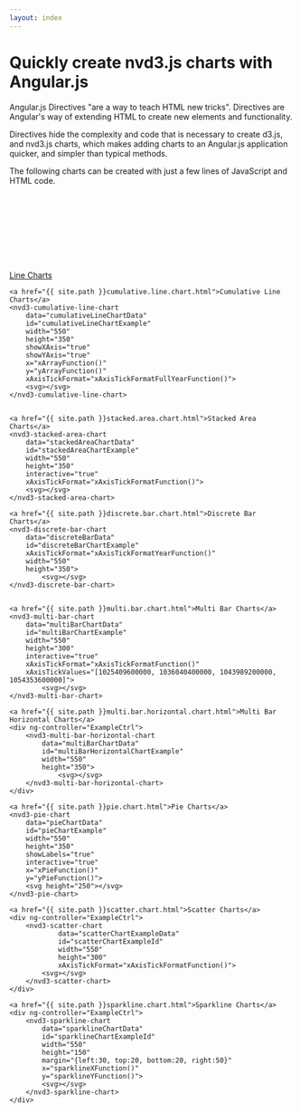 ```yaml
---
layout: index
---
```


<script>
var app = angular.module('nvd3TestApp', ['nvd3ChartDirectives']);

function ExampleCtrl($scope){

	$scope.lineChartData = [
        {
            "key": "Series 1",
            "values": [ [ 1025409600000 , 0] , [ 1028088000000 , -6.3382185140371] , [ 1030766400000 , -5.9507873460847] , [ 1033358400000 , -11.569146943813] , [ 1036040400000 , -5.4767332317425] , [ 1038632400000 , 0.50794682203014] , [ 1041310800000 , -5.5310285460542] , [ 1043989200000 , -5.7838296963382] , [ 1046408400000 , -7.3249341615649] , [ 1049086800000 , -6.7078630712489] , [ 1051675200000 , 0.44227126150934] , [ 1054353600000 , 7.2481659343222] , [ 1056945600000 , 9.2512381306992] , [ 1059624000000 , 11.341210982529] , [ 1062302400000 , 14.734820409020] , [ 1064894400000 , 12.387148007542] , [ 1067576400000 , 18.436471461827] , [ 1070168400000 , 19.830742266977] , [ 1072846800000 , 22.643205829887] , [ 1075525200000 , 26.743156781239] , [ 1078030800000 , 29.597478802228] , [ 1080709200000 , 30.831697585341] , [ 1083297600000 , 28.054068024708] , [ 1085976000000 , 29.294079423832] , [ 1088568000000 , 30.269264061274] , [ 1091246400000 , 24.934526898906] , [ 1093924800000 , 24.265982759406] , [ 1096516800000 , 27.217794897473] , [ 1099195200000 , 30.802601992077] , [ 1101790800000 , 36.331003758254] , [ 1104469200000 , 43.142498700060] , [ 1107147600000 , 40.558263931958] , [ 1109566800000 , 42.543622385800] , [ 1112245200000 , 41.683584710331] , [ 1114833600000 , 36.375367302328] , [ 1117512000000 , 40.719688980730] , [ 1120104000000 , 43.897963036919] , [ 1122782400000 , 49.797033975368] , [ 1125460800000 , 47.085993935989] , [ 1128052800000 , 46.601972859745] , [ 1130734800000 , 41.567784572762] , [ 1133326800000 , 47.296923737245] , [ 1136005200000 , 47.642969612080] , [ 1138683600000 , 50.781515820954] , [ 1141102800000 , 52.600229204305] , [ 1143781200000 , 55.599684490628] , [ 1146369600000 , 57.920388436633] , [ 1149048000000 , 53.503593218971] , [ 1151640000000 , 53.522973979964] , [ 1154318400000 , 49.846822298548] , [ 1156996800000 , 54.721341614650] , [ 1159588800000 , 58.186236223191] , [ 1162270800000 , 63.908065540997] , [ 1164862800000 , 69.767285129367] , [ 1167541200000 , 72.534013373592] , [ 1170219600000 , 77.991819436573] , [ 1172638800000 , 78.143584404990] , [ 1175313600000 , 83.702398665233] , [ 1177905600000 , 91.140859312418] , [ 1180584000000 , 98.590960607028] , [ 1183176000000 , 96.245634754228] , [ 1185854400000 , 92.326364432615] , [ 1188532800000 , 97.068765332230] , [ 1191124800000 , 105.81025556260] , [ 1193803200000 , 114.38348777791] , [ 1196398800000 , 103.59604949810] , [ 1199077200000 , 101.72488429307] , [ 1201755600000 , 89.840147735028] , [ 1204261200000 , 86.963597532664] , [ 1206936000000 , 84.075505208491] , [ 1209528000000 , 93.170105645831] , [ 1212206400000 , 103.62838083121] , [ 1214798400000 , 87.458241365091] , [ 1217476800000 , 85.808374141319] , [ 1220155200000 , 93.158054469193] , [ 1222747200000 , 65.973252382360] , [ 1225425600000 , 44.580686638224] , [ 1228021200000 , 36.418977140128] , [ 1230699600000 , 38.727678144761] , [ 1233378000000 , 36.692674173387] , [ 1235797200000 , 30.033022809480] , [ 1238472000000 , 36.707532162718] , [ 1241064000000 , 52.191457688389] , [ 1243742400000 , 56.357883979735] , [ 1246334400000 , 57.629002180305] , [ 1249012800000 , 66.650985790166] , [ 1251691200000 , 70.839243432186] , [ 1254283200000 , 78.731998491499] , [ 1256961600000 , 72.375528540349] , [ 1259557200000 , 81.738387881630] , [ 1262235600000 , 87.539792394232] , [ 1264914000000 , 84.320762662273] , [ 1267333200000 , 90.621278391889] , [ 1270008000000 , 102.47144881651] , [ 1272600000000 , 102.79320353429] , [ 1275278400000 , 90.529736050479] , [ 1277870400000 , 76.580859994531] , [ 1280548800000 , 86.548979376972] , [ 1283227200000 , 81.879653334089] , [ 1285819200000 , 101.72550015956] , [ 1288497600000 , 107.97964852260] , [ 1291093200000 , 106.16240630785] , [ 1293771600000 , 114.84268599533] , [ 1296450000000 , 121.60793322282] , [ 1298869200000 , 133.41437346605] , [ 1301544000000 , 125.46646042904] , [ 1304136000000 , 129.76784954301] , [ 1306814400000 , 128.15798861044] , [ 1309406400000 , 121.92388706072] , [ 1312084800000 , 116.70036100870] , [ 1314763200000 , 88.367701837033] , [ 1317355200000 , 59.159665765725] , [ 1320033600000 , 79.793568139753] , [ 1322629200000 , 75.903834028417] , [ 1325307600000 , 72.704218209157] , [ 1327986000000 , 84.936990804097] , [ 1330491600000 , 93.388148670744]]
        }];

    $scope.cumulativeLineChartData = [
        {
            "key": "Series 1",
            "values": [ [ 1025409600000 , 0] , [ 1028088000000 , -6.3382185140371] , [ 1030766400000 , -5.9507873460847] , [ 1033358400000 , -11.569146943813] , [ 1036040400000 , -5.4767332317425] , [ 1038632400000 , 0.50794682203014] , [ 1041310800000 , -5.5310285460542] , [ 1043989200000 , -5.7838296963382] , [ 1046408400000 , -7.3249341615649] , [ 1049086800000 , -6.7078630712489] , [ 1051675200000 , 0.44227126150934] , [ 1054353600000 , 7.2481659343222] , [ 1056945600000 , 9.2512381306992] , [ 1059624000000 , 11.341210982529] , [ 1062302400000 , 14.734820409020] , [ 1064894400000 , 12.387148007542] , [ 1067576400000 , 18.436471461827] , [ 1070168400000 , 19.830742266977] , [ 1072846800000 , 22.643205829887] , [ 1075525200000 , 26.743156781239] , [ 1078030800000 , 29.597478802228] , [ 1080709200000 , 30.831697585341] , [ 1083297600000 , 28.054068024708] , [ 1085976000000 , 29.294079423832] , [ 1088568000000 , 30.269264061274] , [ 1091246400000 , 24.934526898906] , [ 1093924800000 , 24.265982759406] , [ 1096516800000 , 27.217794897473] , [ 1099195200000 , 30.802601992077] , [ 1101790800000 , 36.331003758254] , [ 1104469200000 , 43.142498700060] , [ 1107147600000 , 40.558263931958] , [ 1109566800000 , 42.543622385800] , [ 1112245200000 , 41.683584710331] , [ 1114833600000 , 36.375367302328] , [ 1117512000000 , 40.719688980730] , [ 1120104000000 , 43.897963036919] , [ 1122782400000 , 49.797033975368] , [ 1125460800000 , 47.085993935989] , [ 1128052800000 , 46.601972859745] , [ 1130734800000 , 41.567784572762] , [ 1133326800000 , 47.296923737245] , [ 1136005200000 , 47.642969612080] , [ 1138683600000 , 50.781515820954] , [ 1141102800000 , 52.600229204305] , [ 1143781200000 , 55.599684490628] , [ 1146369600000 , 57.920388436633] , [ 1149048000000 , 53.503593218971] , [ 1151640000000 , 53.522973979964] , [ 1154318400000 , 49.846822298548] , [ 1156996800000 , 54.721341614650] , [ 1159588800000 , 58.186236223191] , [ 1162270800000 , 63.908065540997] , [ 1164862800000 , 69.767285129367] , [ 1167541200000 , 72.534013373592] , [ 1170219600000 , 77.991819436573] , [ 1172638800000 , 78.143584404990] , [ 1175313600000 , 83.702398665233] , [ 1177905600000 , 91.140859312418] , [ 1180584000000 , 98.590960607028] , [ 1183176000000 , 96.245634754228] , [ 1185854400000 , 92.326364432615] , [ 1188532800000 , 97.068765332230] , [ 1191124800000 , 105.81025556260] , [ 1193803200000 , 114.38348777791] , [ 1196398800000 , 103.59604949810] , [ 1199077200000 , 101.72488429307] , [ 1201755600000 , 89.840147735028] , [ 1204261200000 , 86.963597532664] , [ 1206936000000 , 84.075505208491] , [ 1209528000000 , 93.170105645831] , [ 1212206400000 , 103.62838083121] , [ 1214798400000 , 87.458241365091] , [ 1217476800000 , 85.808374141319] , [ 1220155200000 , 93.158054469193] , [ 1222747200000 , 65.973252382360] , [ 1225425600000 , 44.580686638224] , [ 1228021200000 , 36.418977140128] , [ 1230699600000 , 38.727678144761] , [ 1233378000000 , 36.692674173387] , [ 1235797200000 , 30.033022809480] , [ 1238472000000 , 36.707532162718] , [ 1241064000000 , 52.191457688389] , [ 1243742400000 , 56.357883979735] , [ 1246334400000 , 57.629002180305] , [ 1249012800000 , 66.650985790166] , [ 1251691200000 , 70.839243432186] , [ 1254283200000 , 78.731998491499] , [ 1256961600000 , 72.375528540349] , [ 1259557200000 , 81.738387881630] , [ 1262235600000 , 87.539792394232] , [ 1264914000000 , 84.320762662273] , [ 1267333200000 , 90.621278391889] , [ 1270008000000 , 102.47144881651] , [ 1272600000000 , 102.79320353429] , [ 1275278400000 , 90.529736050479] , [ 1277870400000 , 76.580859994531] , [ 1280548800000 , 86.548979376972] , [ 1283227200000 , 81.879653334089] , [ 1285819200000 , 101.72550015956] , [ 1288497600000 , 107.97964852260] , [ 1291093200000 , 106.16240630785] , [ 1293771600000 , 114.84268599533] , [ 1296450000000 , 121.60793322282] , [ 1298869200000 , 133.41437346605] , [ 1301544000000 , 125.46646042904] , [ 1304136000000 , 129.76784954301] , [ 1306814400000 , 128.15798861044] , [ 1309406400000 , 121.92388706072] , [ 1312084800000 , 116.70036100870] , [ 1314763200000 , 88.367701837033] , [ 1317355200000 , 59.159665765725] , [ 1320033600000 , 79.793568139753] , [ 1322629200000 , 75.903834028417] , [ 1325307600000 , 72.704218209157] , [ 1327986000000 , 84.936990804097] , [ 1330491600000 , 93.388148670744]]
        },
        {
            "key": "Series 2",
            "values": [ [ 1025409600000 , 0] , [ 1028088000000 , 0] , [ 1030766400000 , 0] , [ 1033358400000 , 0] , [ 1036040400000 , 0] , [ 1038632400000 , 0] , [ 1041310800000 , 0] , [ 1043989200000 , 0] , [ 1046408400000 , 0] , [ 1049086800000 , 0] , [ 1051675200000 , 0] , [ 1054353600000 , 0] , [ 1056945600000 , 0] , [ 1059624000000 , 0] , [ 1062302400000 , 0] , [ 1064894400000 , 0] , [ 1067576400000 , 0] , [ 1070168400000 , 0] , [ 1072846800000 , 0] , [ 1075525200000 , -0.049184266875945] , [ 1078030800000 , -0.10757569491991] , [ 1080709200000 , -0.075601531307242] , [ 1083297600000 , -0.061245277988149] , [ 1085976000000 , -0.068227316401169] , [ 1088568000000 , -0.11242758058502] , [ 1091246400000 , -0.074848439408270] , [ 1093924800000 , -0.11465623676497] , [ 1096516800000 , -0.24370633342416] , [ 1099195200000 , -0.21523268478893] , [ 1101790800000 , -0.37859370911822] , [ 1104469200000 , -0.41932884345151] , [ 1107147600000 , -0.45393735984802] , [ 1109566800000 , -0.50868179522598] , [ 1112245200000 , -0.48164396881207] , [ 1114833600000 , -0.41605962887194] , [ 1117512000000 , -0.48490348490240] , [ 1120104000000 , -0.55071036101311] , [ 1122782400000 , -0.67489170505394] , [ 1125460800000 , -0.74978070939342] , [ 1128052800000 , -0.86395050745343] , [ 1130734800000 , -0.78524898506764] , [ 1133326800000 , -0.99800440950854] , [ 1136005200000 , -1.1177951153878] , [ 1138683600000 , -1.4119975432964] , [ 1141102800000 , -1.2409959736465] , [ 1143781200000 , -1.3088936375431] , [ 1146369600000 , -1.5495785469683] , [ 1149048000000 , -1.1563414981293] , [ 1151640000000 , -0.87192471725994] , [ 1154318400000 , -0.84073995183442] , [ 1156996800000 , -0.88761892867370] , [ 1159588800000 , -0.81748513917485] , [ 1162270800000 , -1.2874081041274] , [ 1164862800000 , -1.9234702981339] , [ 1167541200000 , -1.8377768147648] , [ 1170219600000 , -2.7107654031830] , [ 1172638800000 , -2.6493268125418] , [ 1175313600000 , -3.0814553134551] , [ 1177905600000 , -3.8509837783574] , [ 1180584000000 , -5.2919167850718] , [ 1183176000000 , -5.2297750650773] , [ 1185854400000 , -3.9335668501451] , [ 1188532800000 , -2.3695525190114] , [ 1191124800000 , -2.3084243151854] , [ 1193803200000 , -3.0753680726738] , [ 1196398800000 , -2.2346609938962] , [ 1199077200000 , -3.0598810361615] , [ 1201755600000 , -1.8410154270386] , [ 1204261200000 , -1.6479442038620] , [ 1206936000000 , -1.9293858622780] , [ 1209528000000 , -3.0769590460943] , [ 1212206400000 , -4.2423933501421] , [ 1214798400000 , -2.6951491617768] , [ 1217476800000 , -2.8981825939957] , [ 1220155200000 , -2.9662727940324] , [ 1222747200000 , 0.21556750497498] , [ 1225425600000 , 2.6784995167088] , [ 1228021200000 , 4.1296711248958] , [ 1230699600000 , 3.7311068218734] , [ 1233378000000 , 4.7695330866954] , [ 1235797200000 , 5.1919133040990] , [ 1238472000000 , 4.1025856045660] , [ 1241064000000 , 2.8498939666225] , [ 1243742400000 , 2.8106017222851] , [ 1246334400000 , 2.8456526669963] , [ 1249012800000 , 0.65563070754298] , [ 1251691200000 , -0.30022343874633] , [ 1254283200000 , -1.1600358228964] , [ 1256961600000 , -0.26674408835052] , [ 1259557200000 , -1.4693389757812] , [ 1262235600000 , -2.7855421590594] , [ 1264914000000 , -1.2668244065703] , [ 1267333200000 , -2.5537804115548] , [ 1270008000000 , -4.9144552474502] , [ 1272600000000 , -6.0484408234831] , [ 1275278400000 , -3.3834349033750] , [ 1277870400000 , -0.46752826932523] , [ 1280548800000 , -1.8030186027963] , [ 1283227200000 , -0.99623230097881] , [ 1285819200000 , -3.3475370235594] , [ 1288497600000 , -3.8187026520342] , [ 1291093200000 , -4.2354146250353] , [ 1293771600000 , -5.6795404292885] , [ 1296450000000 , -6.2928665328172] , [ 1298869200000 , -6.8549277434419] , [ 1301544000000 , -6.9925308360918] , [ 1304136000000 , -8.3216548655839] , [ 1306814400000 , -7.7682867271435] , [ 1309406400000 , -6.9244213301058] , [ 1312084800000 , -5.7407624451404] , [ 1314763200000 , -2.1813149077927] , [ 1317355200000 , 2.9407596325999] , [ 1320033600000 , -1.1130607112134] , [ 1322629200000 , -2.0274822307752] , [ 1325307600000 , -1.8372559072154] , [ 1327986000000 , -4.0732815531148] , [ 1330491600000 , -6.4417038470291]]
        },
        {
            "key": "Series 3",
            "values": [ [ 1025409600000 , 0] , [ 1028088000000 , -6.3382185140371] , [ 1030766400000 , -5.9507873460847] , [ 1033358400000 , -11.569146943813] , [ 1036040400000 , -5.4767332317425] , [ 1038632400000 , 0.50794682203014] , [ 1041310800000 , -5.5310285460542] , [ 1043989200000 , -5.7838296963382] , [ 1046408400000 , -7.3249341615649] , [ 1049086800000 , -6.7078630712489] , [ 1051675200000 , 0.44227126150934] , [ 1054353600000 , 7.2481659343222] , [ 1056945600000 , 9.2512381306992] , [ 1059624000000 , 11.341210982529] , [ 1062302400000 , 14.734820409020] , [ 1064894400000 , 12.387148007542] , [ 1067576400000 , 18.436471461827] , [ 1070168400000 , 19.830742266977] , [ 1072846800000 , 22.643205829887] , [ 1075525200000 , 26.693972514363] , [ 1078030800000 , 29.489903107308] , [ 1080709200000 , 30.756096054034] , [ 1083297600000 , 27.992822746720] , [ 1085976000000 , 29.225852107431] , [ 1088568000000 , 30.156836480689] , [ 1091246400000 , 24.859678459498] , [ 1093924800000 , 24.151326522641] , [ 1096516800000 , 26.974088564049] , [ 1099195200000 , 30.587369307288] , [ 1101790800000 , 35.952410049136] , [ 1104469200000 , 42.723169856608] , [ 1107147600000 , 40.104326572110] , [ 1109566800000 , 42.034940590574] , [ 1112245200000 , 41.201940741519] , [ 1114833600000 , 35.959307673456] , [ 1117512000000 , 40.234785495828] , [ 1120104000000 , 43.347252675906] , [ 1122782400000 , 49.122142270314] , [ 1125460800000 , 46.336213226596] , [ 1128052800000 , 45.738022352292] , [ 1130734800000 , 40.782535587694] , [ 1133326800000 , 46.298919327736] , [ 1136005200000 , 46.525174496692] , [ 1138683600000 , 49.369518277658] , [ 1141102800000 , 51.359233230659] , [ 1143781200000 , 54.290790853085] , [ 1146369600000 , 56.370809889665] , [ 1149048000000 , 52.347251720842] , [ 1151640000000 , 52.651049262704] , [ 1154318400000 , 49.006082346714] , [ 1156996800000 , 53.833722685976] , [ 1159588800000 , 57.368751084016] , [ 1162270800000 , 62.620657436870] , [ 1164862800000 , 67.843814831233] , [ 1167541200000 , 70.696236558827] , [ 1170219600000 , 75.281054033390] , [ 1172638800000 , 75.494257592448] , [ 1175313600000 , 80.620943351778] , [ 1177905600000 , 87.289875534061] , [ 1180584000000 , 93.299043821956] , [ 1183176000000 , 91.015859689151] , [ 1185854400000 , 88.392797582470] , [ 1188532800000 , 94.699212813219] , [ 1191124800000 , 103.50183124741] , [ 1193803200000 , 111.30811970524] , [ 1196398800000 , 101.36138850420] , [ 1199077200000 , 98.665003256909] , [ 1201755600000 , 87.999132307989] , [ 1204261200000 , 85.315653328802] , [ 1206936000000 , 82.146119346213] , [ 1209528000000 , 90.093146599737] , [ 1212206400000 , 99.385987481068] , [ 1214798400000 , 84.763092203314] , [ 1217476800000 , 82.910191547323] , [ 1220155200000 , 90.191781675161] , [ 1222747200000 , 66.188819887335] , [ 1225425600000 , 47.259186154933] , [ 1228021200000 , 40.548648265024] , [ 1230699600000 , 42.458784966634] , [ 1233378000000 , 41.462207260082] , [ 1235797200000 , 35.224936113579] , [ 1238472000000 , 40.810117767284] , [ 1241064000000 , 55.041351655012] , [ 1243742400000 , 59.168485702020] , [ 1246334400000 , 60.474654847301] , [ 1249012800000 , 67.306616497709] , [ 1251691200000 , 70.539019993440] , [ 1254283200000 , 77.571962668603] , [ 1256961600000 , 72.108784451998] , [ 1259557200000 , 80.269048905849] , [ 1262235600000 , 84.754250235173] , [ 1264914000000 , 83.053938255703] , [ 1267333200000 , 88.067497980334] , [ 1270008000000 , 97.556993569060] , [ 1272600000000 , 96.744762710807] , [ 1275278400000 , 87.146301147104] , [ 1277870400000 , 76.113331725206] , [ 1280548800000 , 84.745960774176] , [ 1283227200000 , 80.883421033110] , [ 1285819200000 , 98.377963136001] , [ 1288497600000 , 104.16094587057] , [ 1291093200000 , 101.92699168281] , [ 1293771600000 , 109.16314556604] , [ 1296450000000 , 115.31506669000] , [ 1298869200000 , 126.55944572261] , [ 1301544000000 , 118.47392959295] , [ 1304136000000 , 121.44619467743] , [ 1306814400000 , 120.38970188330] , [ 1309406400000 , 114.99946573061] , [ 1312084800000 , 110.95959856356] , [ 1314763200000 , 86.186386929240] , [ 1317355200000 , 62.100425398325] , [ 1320033600000 , 78.680507428540] , [ 1322629200000 , 73.876351797642] , [ 1325307600000 , 70.866962301942] , [ 1327986000000 , 80.863709250982] , [ 1330491600000 , 86.946444823715]]
        },
        {
            "key": "Series 4",
            "values": [ [ 1025409600000 , -7.0674410638835] , [ 1028088000000 , -14.663359292964] , [ 1030766400000 , -14.104393060540] , [ 1033358400000 , -23.114477037218] , [ 1036040400000 , -16.774256687841] , [ 1038632400000 , -11.902028464000] , [ 1041310800000 , -16.883038668422] , [ 1043989200000 , -19.104223676831] , [ 1046408400000 , -20.420523282736] , [ 1049086800000 , -19.660555051587] , [ 1051675200000 , -13.106911231646] , [ 1054353600000 , -8.2448460302143] , [ 1056945600000 , -7.0313058730976] , [ 1059624000000 , -5.1485118700389] , [ 1062302400000 , -3.0011028761469] , [ 1064894400000 , -4.1367265281467] , [ 1067576400000 , 1.5425209565025] , [ 1070168400000 , 2.7673533607299] , [ 1072846800000 , 7.7077114755360] , [ 1075525200000 , 9.7565015112434] , [ 1078030800000 , 11.396888609473] , [ 1080709200000 , 10.013964745578] , [ 1083297600000 , 8.0558890950562] , [ 1085976000000 , 9.6081966657458] , [ 1088568000000 , 11.918590426432] , [ 1091246400000 , 7.9945345523982] , [ 1093924800000 , 8.3201276776796] , [ 1096516800000 , 9.8283954846342] , [ 1099195200000 , 11.527125859650] , [ 1101790800000 , 16.413657596527] , [ 1104469200000 , 20.393798297928] , [ 1107147600000 , 17.456308413907] , [ 1109566800000 , 20.087778400999] , [ 1112245200000 , 17.988336990817] , [ 1114833600000 , 15.378490151331] , [ 1117512000000 , 19.474322935730] , [ 1120104000000 , 20.013851070354] , [ 1122782400000 , 24.749943726975] , [ 1125460800000 , 23.558710274826] , [ 1128052800000 , 24.558915040889] , [ 1130734800000 , 22.355860488034] , [ 1133326800000 , 27.138026265756] , [ 1136005200000 , 27.202220808591] , [ 1138683600000 , 31.219437344964] , [ 1141102800000 , 31.392355525125] , [ 1143781200000 , 33.373099232542] , [ 1146369600000 , 35.095277582309] , [ 1149048000000 , 30.923356507615] , [ 1151640000000 , 31.083717332561] , [ 1154318400000 , 31.290690671561] , [ 1156996800000 , 34.247769216679] , [ 1159588800000 , 37.411073177620] , [ 1162270800000 , 42.079177096411] , [ 1164862800000 , 44.978191659648] , [ 1167541200000 , 46.713271025310] , [ 1170219600000 , 49.203892437699] , [ 1172638800000 , 46.684723471826] , [ 1175313600000 , 48.385458973500] , [ 1177905600000 , 54.660197840305] , [ 1180584000000 , 60.311838415602] , [ 1183176000000 , 57.583282204682] , [ 1185854400000 , 52.425398898751] , [ 1188532800000 , 54.663538086985] , [ 1191124800000 , 60.181844325224] , [ 1193803200000 , 62.877219773621] , [ 1196398800000 , 55.760611512951] , [ 1199077200000 , 54.735280367784] , [ 1201755600000 , 45.495912959474] , [ 1204261200000 , 40.934919015876] , [ 1206936000000 , 40.303777633187] , [ 1209528000000 , 47.403740368773] , [ 1212206400000 , 49.951960898839] , [ 1214798400000 , 37.534590035098] , [ 1217476800000 , 36.405758293321] , [ 1220155200000 , 38.545373001858] , [ 1222747200000 , 26.106358664455] , [ 1225425600000 , 4.2658006768744] , [ 1228021200000 , -3.5517839867557] , [ 1230699600000 , -2.0878920761513] , [ 1233378000000 , -10.408879093829] , [ 1235797200000 , -19.924242196038] , [ 1238472000000 , -12.906491912782] , [ 1241064000000 , -3.9774866468346] , [ 1243742400000 , 1.0319171601402] , [ 1246334400000 , 1.3109350357718] , [ 1249012800000 , 9.1668309061935] , [ 1251691200000 , 13.121178985954] , [ 1254283200000 , 17.578680237511] , [ 1256961600000 , 14.971294355085] , [ 1259557200000 , 21.551327027338] , [ 1262235600000 , 24.592328423819] , [ 1264914000000 , 20.158087829555] , [ 1267333200000 , 24.135661929185] , [ 1270008000000 , 31.815205405903] , [ 1272600000000 , 34.389524768466] , [ 1275278400000 , 23.785555857522] , [ 1277870400000 , 17.082756649072] , [ 1280548800000 , 25.248007727100] , [ 1283227200000 , 19.415179069165] , [ 1285819200000 , 30.413636349327] , [ 1288497600000 , 35.357952964550] , [ 1291093200000 , 35.886413535859] , [ 1293771600000 , 45.003601951959] , [ 1296450000000 , 48.274893564020] , [ 1298869200000 , 53.562864914648] , [ 1301544000000 , 54.108274337412] , [ 1304136000000 , 58.618190111927] , [ 1306814400000 , 56.806793965598] , [ 1309406400000 , 54.135477252994] , [ 1312084800000 , 50.735258942442] , [ 1314763200000 , 42.208170945813] , [ 1317355200000 , 31.617916826724] , [ 1320033600000 , 46.492005006737] , [ 1322629200000 , 46.203116922145] , [ 1325307600000 , 47.541427643137] , [ 1327986000000 , 54.518998440993] , [ 1330491600000 , 61.099720234693]]
        }
    ];


    $scope.stackedAreaChartData = [
        {
            "key": "Series 1",
            "values": [ [ 1025409600000 , 0] , [ 1028088000000 , -6.3382185140371] , [ 1030766400000 , -5.9507873460847] , [ 1033358400000 , -11.569146943813] , [ 1036040400000 , -5.4767332317425] , [ 1038632400000 , 0.50794682203014] , [ 1041310800000 , -5.5310285460542] , [ 1043989200000 , -5.7838296963382] , [ 1046408400000 , -7.3249341615649] , [ 1049086800000 , -6.7078630712489] , [ 1051675200000 , 0.44227126150934] , [ 1054353600000 , 7.2481659343222] , [ 1056945600000 , 9.2512381306992] , [ 1059624000000 , 11.341210982529] , [ 1062302400000 , 14.734820409020] , [ 1064894400000 , 12.387148007542] , [ 1067576400000 , 18.436471461827] , [ 1070168400000 , 19.830742266977] , [ 1072846800000 , 22.643205829887] , [ 1075525200000 , 26.743156781239] , [ 1078030800000 , 29.597478802228] , [ 1080709200000 , 30.831697585341] , [ 1083297600000 , 28.054068024708] , [ 1085976000000 , 29.294079423832] , [ 1088568000000 , 30.269264061274] , [ 1091246400000 , 24.934526898906] , [ 1093924800000 , 24.265982759406] , [ 1096516800000 , 27.217794897473] , [ 1099195200000 , 30.802601992077] , [ 1101790800000 , 36.331003758254] , [ 1104469200000 , 43.142498700060] , [ 1107147600000 , 40.558263931958] , [ 1109566800000 , 42.543622385800] , [ 1112245200000 , 41.683584710331] , [ 1114833600000 , 36.375367302328] , [ 1117512000000 , 40.719688980730] , [ 1120104000000 , 43.897963036919] , [ 1122782400000 , 49.797033975368] , [ 1125460800000 , 47.085993935989] , [ 1128052800000 , 46.601972859745] , [ 1130734800000 , 41.567784572762] , [ 1133326800000 , 47.296923737245] , [ 1136005200000 , 47.642969612080] , [ 1138683600000 , 50.781515820954] , [ 1141102800000 , 52.600229204305] , [ 1143781200000 , 55.599684490628] , [ 1146369600000 , 57.920388436633] , [ 1149048000000 , 53.503593218971] , [ 1151640000000 , 53.522973979964] , [ 1154318400000 , 49.846822298548] , [ 1156996800000 , 54.721341614650] , [ 1159588800000 , 58.186236223191] , [ 1162270800000 , 63.908065540997] , [ 1164862800000 , 69.767285129367] , [ 1167541200000 , 72.534013373592] , [ 1170219600000 , 77.991819436573] , [ 1172638800000 , 78.143584404990] , [ 1175313600000 , 83.702398665233] , [ 1177905600000 , 91.140859312418] , [ 1180584000000 , 98.590960607028] , [ 1183176000000 , 96.245634754228] , [ 1185854400000 , 92.326364432615] , [ 1188532800000 , 97.068765332230] , [ 1191124800000 , 105.81025556260] , [ 1193803200000 , 114.38348777791] , [ 1196398800000 , 103.59604949810] , [ 1199077200000 , 101.72488429307] , [ 1201755600000 , 89.840147735028] , [ 1204261200000 , 86.963597532664] , [ 1206936000000 , 84.075505208491] , [ 1209528000000 , 93.170105645831] , [ 1212206400000 , 103.62838083121] , [ 1214798400000 , 87.458241365091] , [ 1217476800000 , 85.808374141319] , [ 1220155200000 , 93.158054469193] , [ 1222747200000 , 65.973252382360] , [ 1225425600000 , 44.580686638224] , [ 1228021200000 , 36.418977140128] , [ 1230699600000 , 38.727678144761] , [ 1233378000000 , 36.692674173387] , [ 1235797200000 , 30.033022809480] , [ 1238472000000 , 36.707532162718] , [ 1241064000000 , 52.191457688389] , [ 1243742400000 , 56.357883979735] , [ 1246334400000 , 57.629002180305] , [ 1249012800000 , 66.650985790166] , [ 1251691200000 , 70.839243432186] , [ 1254283200000 , 78.731998491499] , [ 1256961600000 , 72.375528540349] , [ 1259557200000 , 81.738387881630] , [ 1262235600000 , 87.539792394232] , [ 1264914000000 , 84.320762662273] , [ 1267333200000 , 90.621278391889] , [ 1270008000000 , 102.47144881651] , [ 1272600000000 , 102.79320353429] , [ 1275278400000 , 90.529736050479] , [ 1277870400000 , 76.580859994531] , [ 1280548800000 , 86.548979376972] , [ 1283227200000 , 81.879653334089] , [ 1285819200000 , 101.72550015956] , [ 1288497600000 , 107.97964852260] , [ 1291093200000 , 106.16240630785] , [ 1293771600000 , 114.84268599533] , [ 1296450000000 , 121.60793322282] , [ 1298869200000 , 133.41437346605] , [ 1301544000000 , 125.46646042904] , [ 1304136000000 , 129.76784954301] , [ 1306814400000 , 128.15798861044] , [ 1309406400000 , 121.92388706072] , [ 1312084800000 , 116.70036100870] , [ 1314763200000 , 88.367701837033] , [ 1317355200000 , 59.159665765725] , [ 1320033600000 , 79.793568139753] , [ 1322629200000 , 75.903834028417] , [ 1325307600000 , 72.704218209157] , [ 1327986000000 , 84.936990804097] , [ 1330491600000 , 93.388148670744]]
        },
        {
            "key": "Series 2",
            "values": [ [ 1025409600000 , 0] , [ 1028088000000 , 0] , [ 1030766400000 , 0] , [ 1033358400000 , 0] , [ 1036040400000 , 0] , [ 1038632400000 , 0] , [ 1041310800000 , 0] , [ 1043989200000 , 0] , [ 1046408400000 , 0] , [ 1049086800000 , 0] , [ 1051675200000 , 0] , [ 1054353600000 , 0] , [ 1056945600000 , 0] , [ 1059624000000 , 0] , [ 1062302400000 , 0] , [ 1064894400000 , 0] , [ 1067576400000 , 0] , [ 1070168400000 , 0] , [ 1072846800000 , 0] , [ 1075525200000 , -0.049184266875945] , [ 1078030800000 , -0.10757569491991] , [ 1080709200000 , -0.075601531307242] , [ 1083297600000 , -0.061245277988149] , [ 1085976000000 , -0.068227316401169] , [ 1088568000000 , -0.11242758058502] , [ 1091246400000 , -0.074848439408270] , [ 1093924800000 , -0.11465623676497] , [ 1096516800000 , -0.24370633342416] , [ 1099195200000 , -0.21523268478893] , [ 1101790800000 , -0.37859370911822] , [ 1104469200000 , -0.41932884345151] , [ 1107147600000 , -0.45393735984802] , [ 1109566800000 , -0.50868179522598] , [ 1112245200000 , -0.48164396881207] , [ 1114833600000 , -0.41605962887194] , [ 1117512000000 , -0.48490348490240] , [ 1120104000000 , -0.55071036101311] , [ 1122782400000 , -0.67489170505394] , [ 1125460800000 , -0.74978070939342] , [ 1128052800000 , -0.86395050745343] , [ 1130734800000 , -0.78524898506764] , [ 1133326800000 , -0.99800440950854] , [ 1136005200000 , -1.1177951153878] , [ 1138683600000 , -1.4119975432964] , [ 1141102800000 , -1.2409959736465] , [ 1143781200000 , -1.3088936375431] , [ 1146369600000 , -1.5495785469683] , [ 1149048000000 , -1.1563414981293] , [ 1151640000000 , -0.87192471725994] , [ 1154318400000 , -0.84073995183442] , [ 1156996800000 , -0.88761892867370] , [ 1159588800000 , -0.81748513917485] , [ 1162270800000 , -1.2874081041274] , [ 1164862800000 , -1.9234702981339] , [ 1167541200000 , -1.8377768147648] , [ 1170219600000 , -2.7107654031830] , [ 1172638800000 , -2.6493268125418] , [ 1175313600000 , -3.0814553134551] , [ 1177905600000 , -3.8509837783574] , [ 1180584000000 , -5.2919167850718] , [ 1183176000000 , -5.2297750650773] , [ 1185854400000 , -3.9335668501451] , [ 1188532800000 , -2.3695525190114] , [ 1191124800000 , -2.3084243151854] , [ 1193803200000 , -3.0753680726738] , [ 1196398800000 , -2.2346609938962] , [ 1199077200000 , -3.0598810361615] , [ 1201755600000 , -1.8410154270386] , [ 1204261200000 , -1.6479442038620] , [ 1206936000000 , -1.9293858622780] , [ 1209528000000 , -3.0769590460943] , [ 1212206400000 , -4.2423933501421] , [ 1214798400000 , -2.6951491617768] , [ 1217476800000 , -2.8981825939957] , [ 1220155200000 , -2.9662727940324] , [ 1222747200000 , 0.21556750497498] , [ 1225425600000 , 2.6784995167088] , [ 1228021200000 , 4.1296711248958] , [ 1230699600000 , 3.7311068218734] , [ 1233378000000 , 4.7695330866954] , [ 1235797200000 , 5.1919133040990] , [ 1238472000000 , 4.1025856045660] , [ 1241064000000 , 2.8498939666225] , [ 1243742400000 , 2.8106017222851] , [ 1246334400000 , 2.8456526669963] , [ 1249012800000 , 0.65563070754298] , [ 1251691200000 , -0.30022343874633] , [ 1254283200000 , -1.1600358228964] , [ 1256961600000 , -0.26674408835052] , [ 1259557200000 , -1.4693389757812] , [ 1262235600000 , -2.7855421590594] , [ 1264914000000 , -1.2668244065703] , [ 1267333200000 , -2.5537804115548] , [ 1270008000000 , -4.9144552474502] , [ 1272600000000 , -6.0484408234831] , [ 1275278400000 , -3.3834349033750] , [ 1277870400000 , -0.46752826932523] , [ 1280548800000 , -1.8030186027963] , [ 1283227200000 , -0.99623230097881] , [ 1285819200000 , -3.3475370235594] , [ 1288497600000 , -3.8187026520342] , [ 1291093200000 , -4.2354146250353] , [ 1293771600000 , -5.6795404292885] , [ 1296450000000 , -6.2928665328172] , [ 1298869200000 , -6.8549277434419] , [ 1301544000000 , -6.9925308360918] , [ 1304136000000 , -8.3216548655839] , [ 1306814400000 , -7.7682867271435] , [ 1309406400000 , -6.9244213301058] , [ 1312084800000 , -5.7407624451404] , [ 1314763200000 , -2.1813149077927] , [ 1317355200000 , 2.9407596325999] , [ 1320033600000 , -1.1130607112134] , [ 1322629200000 , -2.0274822307752] , [ 1325307600000 , -1.8372559072154] , [ 1327986000000 , -4.0732815531148] , [ 1330491600000 , -6.4417038470291]]
        },
        {
            "key": "Series 3",
            "values": [ [ 1025409600000 , 0] , [ 1028088000000 , -6.3382185140371] , [ 1030766400000 , -5.9507873460847] , [ 1033358400000 , -11.569146943813] , [ 1036040400000 , -5.4767332317425] , [ 1038632400000 , 0.50794682203014] , [ 1041310800000 , -5.5310285460542] , [ 1043989200000 , -5.7838296963382] , [ 1046408400000 , -7.3249341615649] , [ 1049086800000 , -6.7078630712489] , [ 1051675200000 , 0.44227126150934] , [ 1054353600000 , 7.2481659343222] , [ 1056945600000 , 9.2512381306992] , [ 1059624000000 , 11.341210982529] , [ 1062302400000 , 14.734820409020] , [ 1064894400000 , 12.387148007542] , [ 1067576400000 , 18.436471461827] , [ 1070168400000 , 19.830742266977] , [ 1072846800000 , 22.643205829887] , [ 1075525200000 , 26.693972514363] , [ 1078030800000 , 29.489903107308] , [ 1080709200000 , 30.756096054034] , [ 1083297600000 , 27.992822746720] , [ 1085976000000 , 29.225852107431] , [ 1088568000000 , 30.156836480689] , [ 1091246400000 , 24.859678459498] , [ 1093924800000 , 24.151326522641] , [ 1096516800000 , 26.974088564049] , [ 1099195200000 , 30.587369307288] , [ 1101790800000 , 35.952410049136] , [ 1104469200000 , 42.723169856608] , [ 1107147600000 , 40.104326572110] , [ 1109566800000 , 42.034940590574] , [ 1112245200000 , 41.201940741519] , [ 1114833600000 , 35.959307673456] , [ 1117512000000 , 40.234785495828] , [ 1120104000000 , 43.347252675906] , [ 1122782400000 , 49.122142270314] , [ 1125460800000 , 46.336213226596] , [ 1128052800000 , 45.738022352292] , [ 1130734800000 , 40.782535587694] , [ 1133326800000 , 46.298919327736] , [ 1136005200000 , 46.525174496692] , [ 1138683600000 , 49.369518277658] , [ 1141102800000 , 51.359233230659] , [ 1143781200000 , 54.290790853085] , [ 1146369600000 , 56.370809889665] , [ 1149048000000 , 52.347251720842] , [ 1151640000000 , 52.651049262704] , [ 1154318400000 , 49.006082346714] , [ 1156996800000 , 53.833722685976] , [ 1159588800000 , 57.368751084016] , [ 1162270800000 , 62.620657436870] , [ 1164862800000 , 67.843814831233] , [ 1167541200000 , 70.696236558827] , [ 1170219600000 , 75.281054033390] , [ 1172638800000 , 75.494257592448] , [ 1175313600000 , 80.620943351778] , [ 1177905600000 , 87.289875534061] , [ 1180584000000 , 93.299043821956] , [ 1183176000000 , 91.015859689151] , [ 1185854400000 , 88.392797582470] , [ 1188532800000 , 94.699212813219] , [ 1191124800000 , 103.50183124741] , [ 1193803200000 , 111.30811970524] , [ 1196398800000 , 101.36138850420] , [ 1199077200000 , 98.665003256909] , [ 1201755600000 , 87.999132307989] , [ 1204261200000 , 85.315653328802] , [ 1206936000000 , 82.146119346213] , [ 1209528000000 , 90.093146599737] , [ 1212206400000 , 99.385987481068] , [ 1214798400000 , 84.763092203314] , [ 1217476800000 , 82.910191547323] , [ 1220155200000 , 90.191781675161] , [ 1222747200000 , 66.188819887335] , [ 1225425600000 , 47.259186154933] , [ 1228021200000 , 40.548648265024] , [ 1230699600000 , 42.458784966634] , [ 1233378000000 , 41.462207260082] , [ 1235797200000 , 35.224936113579] , [ 1238472000000 , 40.810117767284] , [ 1241064000000 , 55.041351655012] , [ 1243742400000 , 59.168485702020] , [ 1246334400000 , 60.474654847301] , [ 1249012800000 , 67.306616497709] , [ 1251691200000 , 70.539019993440] , [ 1254283200000 , 77.571962668603] , [ 1256961600000 , 72.108784451998] , [ 1259557200000 , 80.269048905849] , [ 1262235600000 , 84.754250235173] , [ 1264914000000 , 83.053938255703] , [ 1267333200000 , 88.067497980334] , [ 1270008000000 , 97.556993569060] , [ 1272600000000 , 96.744762710807] , [ 1275278400000 , 87.146301147104] , [ 1277870400000 , 76.113331725206] , [ 1280548800000 , 84.745960774176] , [ 1283227200000 , 80.883421033110] , [ 1285819200000 , 98.377963136001] , [ 1288497600000 , 104.16094587057] , [ 1291093200000 , 101.92699168281] , [ 1293771600000 , 109.16314556604] , [ 1296450000000 , 115.31506669000] , [ 1298869200000 , 126.55944572261] , [ 1301544000000 , 118.47392959295] , [ 1304136000000 , 121.44619467743] , [ 1306814400000 , 120.38970188330] , [ 1309406400000 , 114.99946573061] , [ 1312084800000 , 110.95959856356] , [ 1314763200000 , 86.186386929240] , [ 1317355200000 , 62.100425398325] , [ 1320033600000 , 78.680507428540] , [ 1322629200000 , 73.876351797642] , [ 1325307600000 , 70.866962301942] , [ 1327986000000 , 80.863709250982] , [ 1330491600000 , 86.946444823715]]
        },
        {
            "key": "Series 4",
            "values": [ [ 1025409600000 , -7.0674410638835] , [ 1028088000000 , -14.663359292964] , [ 1030766400000 , -14.104393060540] , [ 1033358400000 , -23.114477037218] , [ 1036040400000 , -16.774256687841] , [ 1038632400000 , -11.902028464000] , [ 1041310800000 , -16.883038668422] , [ 1043989200000 , -19.104223676831] , [ 1046408400000 , -20.420523282736] , [ 1049086800000 , -19.660555051587] , [ 1051675200000 , -13.106911231646] , [ 1054353600000 , -8.2448460302143] , [ 1056945600000 , -7.0313058730976] , [ 1059624000000 , -5.1485118700389] , [ 1062302400000 , -3.0011028761469] , [ 1064894400000 , -4.1367265281467] , [ 1067576400000 , 1.5425209565025] , [ 1070168400000 , 2.7673533607299] , [ 1072846800000 , 7.7077114755360] , [ 1075525200000 , 9.7565015112434] , [ 1078030800000 , 11.396888609473] , [ 1080709200000 , 10.013964745578] , [ 1083297600000 , 8.0558890950562] , [ 1085976000000 , 9.6081966657458] , [ 1088568000000 , 11.918590426432] , [ 1091246400000 , 7.9945345523982] , [ 1093924800000 , 8.3201276776796] , [ 1096516800000 , 9.8283954846342] , [ 1099195200000 , 11.527125859650] , [ 1101790800000 , 16.413657596527] , [ 1104469200000 , 20.393798297928] , [ 1107147600000 , 17.456308413907] , [ 1109566800000 , 20.087778400999] , [ 1112245200000 , 17.988336990817] , [ 1114833600000 , 15.378490151331] , [ 1117512000000 , 19.474322935730] , [ 1120104000000 , 20.013851070354] , [ 1122782400000 , 24.749943726975] , [ 1125460800000 , 23.558710274826] , [ 1128052800000 , 24.558915040889] , [ 1130734800000 , 22.355860488034] , [ 1133326800000 , 27.138026265756] , [ 1136005200000 , 27.202220808591] , [ 1138683600000 , 31.219437344964] , [ 1141102800000 , 31.392355525125] , [ 1143781200000 , 33.373099232542] , [ 1146369600000 , 35.095277582309] , [ 1149048000000 , 30.923356507615] , [ 1151640000000 , 31.083717332561] , [ 1154318400000 , 31.290690671561] , [ 1156996800000 , 34.247769216679] , [ 1159588800000 , 37.411073177620] , [ 1162270800000 , 42.079177096411] , [ 1164862800000 , 44.978191659648] , [ 1167541200000 , 46.713271025310] , [ 1170219600000 , 49.203892437699] , [ 1172638800000 , 46.684723471826] , [ 1175313600000 , 48.385458973500] , [ 1177905600000 , 54.660197840305] , [ 1180584000000 , 60.311838415602] , [ 1183176000000 , 57.583282204682] , [ 1185854400000 , 52.425398898751] , [ 1188532800000 , 54.663538086985] , [ 1191124800000 , 60.181844325224] , [ 1193803200000 , 62.877219773621] , [ 1196398800000 , 55.760611512951] , [ 1199077200000 , 54.735280367784] , [ 1201755600000 , 45.495912959474] , [ 1204261200000 , 40.934919015876] , [ 1206936000000 , 40.303777633187] , [ 1209528000000 , 47.403740368773] , [ 1212206400000 , 49.951960898839] , [ 1214798400000 , 37.534590035098] , [ 1217476800000 , 36.405758293321] , [ 1220155200000 , 38.545373001858] , [ 1222747200000 , 26.106358664455] , [ 1225425600000 , 4.2658006768744] , [ 1228021200000 , -3.5517839867557] , [ 1230699600000 , -2.0878920761513] , [ 1233378000000 , -10.408879093829] , [ 1235797200000 , -19.924242196038] , [ 1238472000000 , -12.906491912782] , [ 1241064000000 , -3.9774866468346] , [ 1243742400000 , 1.0319171601402] , [ 1246334400000 , 1.3109350357718] , [ 1249012800000 , 9.1668309061935] , [ 1251691200000 , 13.121178985954] , [ 1254283200000 , 17.578680237511] , [ 1256961600000 , 14.971294355085] , [ 1259557200000 , 21.551327027338] , [ 1262235600000 , 24.592328423819] , [ 1264914000000 , 20.158087829555] , [ 1267333200000 , 24.135661929185] , [ 1270008000000 , 31.815205405903] , [ 1272600000000 , 34.389524768466] , [ 1275278400000 , 23.785555857522] , [ 1277870400000 , 17.082756649072] , [ 1280548800000 , 25.248007727100] , [ 1283227200000 , 19.415179069165] , [ 1285819200000 , 30.413636349327] , [ 1288497600000 , 35.357952964550] , [ 1291093200000 , 35.886413535859] , [ 1293771600000 , 45.003601951959] , [ 1296450000000 , 48.274893564020] , [ 1298869200000 , 53.562864914648] , [ 1301544000000 , 54.108274337412] , [ 1304136000000 , 58.618190111927] , [ 1306814400000 , 56.806793965598] , [ 1309406400000 , 54.135477252994] , [ 1312084800000 , 50.735258942442] , [ 1314763200000 , 42.208170945813] , [ 1317355200000 , 31.617916826724] , [ 1320033600000 , 46.492005006737] , [ 1322629200000 , 46.203116922145] , [ 1325307600000 , 47.541427643137] , [ 1327986000000 , 54.518998440993] , [ 1330491600000 , 61.099720234693]]
        }
    ];

    $scope.multiBarChartData = [
        {
            "key": "Series 1",
            "values": [ [ 1025409600000 , 0] , [ 1028088000000 , -6.3382185140371] , [ 1030766400000 , -5.9507873460847] , [ 1033358400000 , -11.569146943813] , [ 1036040400000 , -5.4767332317425] , [ 1038632400000 , 0.50794682203014] , [ 1041310800000 , -5.5310285460542] , [ 1043989200000 , -5.7838296963382] , [ 1046408400000 , -7.3249341615649] , [ 1049086800000 , -6.7078630712489] , [ 1051675200000 , 0.44227126150934] , [ 1054353600000 , 7.2481659343222] , [ 1056945600000 , 9.2512381306992] ]
        },
        {
            "key": "Series 2",
            "values": [ [ 1025409600000 , 0] , [ 1028088000000 , 0] , [ 1030766400000 , 0] , [ 1033358400000 , 0] , [ 1036040400000 , 0] , [ 1038632400000 , 0] , [ 1041310800000 , 0] , [ 1043989200000 , 0] , [ 1046408400000 , 0] , [ 1049086800000 , 0] , [ 1051675200000 , 0] , [ 1054353600000 , 0] , [ 1056945600000 , 0] ]
        },
        {
            "key": "Series 3",
            "values": [ [ 1025409600000 , 0] , [ 1028088000000 , -6.3382185140371] , [ 1030766400000 , -5.9507873460847] , [ 1033358400000 , -11.569146943813] , [ 1036040400000 , -5.4767332317425] , [ 1038632400000 , 0.50794682203014] , [ 1041310800000 , -5.5310285460542] , [ 1043989200000 , -5.7838296963382] , [ 1046408400000 , -7.3249341615649] , [ 1049086800000 , -6.7078630712489] , [ 1051675200000 , 0.44227126150934] , [ 1054353600000 , 7.2481659343222] , [ 1056945600000 , 9.2512381306992] ]
        },
        {
            "key": "Series 4",
            "values": [ [ 1025409600000 , -7.0674410638835] , [ 1028088000000 , -14.663359292964] , [ 1030766400000 , -14.104393060540] , [ 1033358400000 , -23.114477037218] , [ 1036040400000 , -16.774256687841] , [ 1038632400000 , -11.902028464000] , [ 1041310800000 , -16.883038668422] , [ 1043989200000 , -19.104223676831] , [ 1046408400000 , -20.420523282736] , [ 1049086800000 , -19.660555051587] , [ 1051675200000 , -13.106911231646] , [ 1054353600000 , -8.2448460302143] , [ 1056945600000 , -7.0313058730976] ]
        }
    ];

    $scope.pieChartData = [
        { key: "One", y: 5 },
        { key: "Two", y: 2 },
        { key: "Three", y: 9 },
        { key: "Four", y: 7 },
        { key: "Five", y: 4 },
        { key: "Six", y: 3 },
        { key: "Seven", y: 9 }
    ];

    $scope.discreteBarData = [
        {
            "key": "Series 1",
            "values": [ [ 1025409600000 , 0] , [ 1028088000000 , -6.3382185140371] , [ 1030766400000 , -5.9507873460847] , [ 1033358400000 , -11.569146943813] , [ 1036040400000 , -5.4767332317425] , [ 1038632400000 , 0.50794682203014] , [ 1041310800000 , -5.5310285460542] , [ 1043989200000 , -5.7838296963382] , [ 1046408400000 , -7.3249341615649] , [ 1049086800000 , -6.7078630712489] , [ 1051675200000 , 0.44227126150934] , [ 1054353600000 , 7.2481659343222] , [ 1056945600000 , 9.2512381306992] ]
        },
        {
            "key": "Series 2",
            "values": [ [ 1025409600000 , 0] , [ 1028088000000 , 0] , [ 1030766400000 , 0] , [ 1033358400000 , 0] , [ 1036040400000 , 0] , [ 1038632400000 , 0] , [ 1041310800000 , 0] , [ 1043989200000 , 0] , [ 1046408400000 , 0] , [ 1049086800000 , 0] , [ 1051675200000 , 0] , [ 1054353600000 , 0] , [ 1056945600000 , 0] ]
        },
        {
            "key": "Series 3",
            "values": [ [ 1025409600000 , 0] , [ 1028088000000 , -6.3382185140371] , [ 1030766400000 , -5.9507873460847] , [ 1033358400000 , -11.569146943813] , [ 1036040400000 , -5.4767332317425] , [ 1038632400000 , 0.50794682203014] , [ 1041310800000 , -5.5310285460542] , [ 1043989200000 , -5.7838296963382] , [ 1046408400000 , -7.3249341615649] , [ 1049086800000 , -6.7078630712489] , [ 1051675200000 , 0.44227126150934] , [ 1054353600000 , 7.2481659343222] , [ 1056945600000 , 9.2512381306992] ]
        },
        {
            "key": "Series 4",
            "values": [ [ 1025409600000 , -7.0674410638835] , [ 1028088000000 , -14.663359292964] , [ 1030766400000 , -14.104393060540] , [ 1033358400000 , -23.114477037218] , [ 1036040400000 , -16.774256687841] , [ 1038632400000 , -11.902028464000] , [ 1041310800000 , -16.883038668422] , [ 1043989200000 , -19.104223676831] , [ 1046408400000 , -20.420523282736] , [ 1049086800000 , -19.660555051587] , [ 1051675200000 , -13.106911231646] , [ 1054353600000 , -8.2448460302143] , [ 1056945600000 , -7.0313058730976] ]
        }
    ];

    $scope.scatterChartExampleData = [
        {"key":"Group 0",
            "values":[{"x":0.1905653578931545,"y":0.8115218253543552,"size":0.3461829945445061},{"x":-0.47275546081985614,"y":-0.21250610156481783,"size":0.7597237343434244},{"x":-0.5943608400643436,"y":0.48326260219425793,"size":0.02735756477341056},{"x":0.4529497407477123,"y":-0.2613829468206304,"size":0.946700036060065},{"x":-0.7679040328935364,"y":-1.586936005594271,"size":0.43301939661614597},{"x":-1.5731902534071192,"y":-0.09195950915659948,"size":0.4368209659587592},{"x":0.05553592818277685,"y":1.742933013062792,"size":0.8306681548710912},{"x":1.1877814988973527,"y":-1.3711119089602777,"size":0.8269749800674617},{"x":0.3064363198255656,"y":-1.667839553436299,"size":0.12198411440476775},{"x":-1.8983536631939086,"y":-0.30140817421374505,"size":0.9157399751711637},{"x":0.8488366723521106,"y":1.295855799517563,"size":0.962707610335201},{"x":0.04917381379553963,"y":0.1181675943613078,"size":0.6471372074447572},{"x":0.7289245491658888,"y":-1.437523544728938,"size":0.11755557032302022},{"x":0.5629218945450293,"y":-0.006342726461880527,"size":0.4649628330953419},{"x":0.8000392538355794,"y":-0.5021601017044044,"size":0.6989645406138152},{"x":-0.023370322333300483,"y":1.1371358097794941,"size":0.6258520961273462},{"x":0.7532529820424834,"y":-1.5173273652093129,"size":0.8538876241073012},{"x":1.9112037262708281,"y":-0.9995548189037156,"size":0.9963174634613097},{"x":0.9789011739485827,"y":-0.9841778566713231,"size":0.7415103658568114},{"x":-0.7347622707954421,"y":0.4025962928769507,"size":0.6174976546317339},{"x":-0.5613983233476523,"y":0.39581568123378746,"size":0.26463790889829397},{"x":-0.05388729078366278,"y":0.6683711793675684,"size":0.10974680096842349},{"x":1.6831239036269066,"y":-1.0049660895776276,"size":0.24276677169837058},{"x":0.5270582634376473,"y":-0.5988214257540422,"size":0.5567773135844618},{"x":-0.5240116462616992,"y":1.146009958570413,"size":0.006196586648002267},{"x":-0.20812125647497828,"y":0.6996467377096869,"size":0.7625449288170785},{"x":0.3697092607468307,"y":-0.561916499254294,"size":0.8315129862166941},{"x":0.19189187887399817,"y":-0.2128728937328294,"size":0.2983735257294029},{"x":0.7179505100531616,"y":0.6074982425906404,"size":0.9714579060673714},{"x":-1.0258042397131446,"y":0.028916435404879495,"size":0.9255245921667665},{"x":0.049858130491165054,"y":0.16023668632367177,"size":0.24754037684760988},{"x":-0.4480373145257009,"y":-0.6809428379549302,"size":0.3886829293332994},{"x":-2.2812991513382728,"y":-0.33079294312596536,"size":0.9202477361541241},{"x":0.8451574891358427,"y":0.7672813961466449,"size":0.5153329856693745},{"x":0.9093939178973485,"y":-0.6761728190553149,"size":0.782141275703907},{"x":2.1503140852060727,"y":-0.9199074184181212,"size":0.18787955376319587},{"x":-0.8493702928940353,"y":-1.9134660420041427,"size":0.9342464371584356},{"x":1.8426928208903286,"y":-1.2276238838923101,"size":0.7361447520088404},{"x":-1.6394957638842569,"y":1.1874215522015235,"size":0.03339804639108479},{"x":-0.16743144480987487,"y":-1.3360786878739637,"size":0.17817910155281425}]
        },
        {"key":"Group 1",
            "values":[{"x":1.4653418686067552,"y":0.7410516592097678,"size":0.9255829956382513},{"x":-0.02877491536521995,"y":0.5971477723050743,"size":0.20799188618548214},{"x":0.39933969151296006,"y":-0.16091907790207202,"size":0.5916927580256015},{"x":0.2577554231630996,"y":-0.9577460957918283,"size":0.5138049270026386},{"x":-2.3221649907829915,"y":-0.0044684970626760615,"size":0.34789505670778453},{"x":0.2858384580920749,"y":-0.009337575343956525,"size":0.393431298667565},{"x":0.9539376373228463,"y":-1.0195667080212654,"size":0.7679041607771069},{"x":-1.2227832080343977,"y":-1.6489586214792973,"size":0.054216297809034586},{"x":1.9630250651259868,"y":1.1245000954887443,"size":0.5867844161111861},{"x":1.884517259998223,"y":1.6812398769521144,"size":0.7839774377644062},{"x":0.4978003737846926,"y":0.32791831877531546,"size":0.3412400826346129},{"x":1.2980681519712427,"y":-0.9952740390937576,"size":0.7193699355702847},{"x":0.6754185913703837,"y":0.22844385340707063,"size":0.873178395209834},{"x":1.4494645607923515,"y":-1.705672177886205,"size":0.7455916644539684},{"x":-0.7068137433990378,"y":0.18847005217283486,"size":0.7337375746574253},{"x":1.5706659981551991,"y":1.0527253721909164,"size":0.09295836021192372},{"x":-0.06658107171275701,"y":-0.3087956270025449,"size":0.9809966967441142},{"x":-0.14224623921701202,"y":-1.6443632071496772,"size":0.17916848207823932},{"x":1.9763574284456442,"y":0.20114669947357364,"size":0.19338102429173887},{"x":0.23973168663622052,"y":1.5275114516206054,"size":0.2810874693095684},{"x":2.2351738911680545,"y":1.5308557461376204,"size":0.5739368079230189},{"x":1.1658679986403646,"y":-0.26037371791998476,"size":0.49670674302615225},{"x":-1.312531308445477,"y":-0.8949612980072548,"size":0.1320240255445242},{"x":1.7924508296971744,"y":-1.3438146151836563,"size":0.8639403055422008},{"x":0.20377494482335323,"y":-0.8884032400906033,"size":0.9905917209107429},{"x":-0.9757067613141938,"y":0.18000624912547655,"size":0.9214453566819429},{"x":1.2194473247237556,"y":0.13489969143377384,"size":0.5392275373451412},{"x":0.4551930087863704,"y":-1.4822357071529828,"size":0.20265386765822768},{"x":-1.1639984350312556,"y":0.569236671724294,"size":0.3443497116677463},{"x":0.1822464030561308,"y":-1.02897480186347,"size":0.9934811990242451},{"x":-1.0254650172012922,"y":-0.7122991375637777,"size":0.5043953969143331},{"x":-1.2079845135171494,"y":0.5018439718253559,"size":0.6343686871696264},{"x":0.6986798143581763,"y":-2.0794828492590036,"size":0.7913787113502622},{"x":0.0688680999886745,"y":0.15536282549168284,"size":0.5813995015341789},{"x":2.120859697917862,"y":0.16326612337506827,"size":0.5073793663177639},{"x":-0.18318639159436298,"y":-1.0732401746354177,"size":0.47343171667307615},{"x":0.7916769280479292,"y":0.5998659267873365,"size":0.3798679707106203},{"x":0.7416571321746296,"y":1.7255401124043879,"size":0.9249286784324795},{"x":-1.0942551743070383,"y":0.06960216378412018,"size":0.4393193630967289},{"x":-0.541289245876714,"y":-1.597885890037399,"size":0.27515286463312805}]
        },
        {"key":"Group 2",
            "values":[{"x":0.0013830897746349158,"y":0.8497943642692461,"size":0.9310796288773417},{"x":-0.9537010017212795,"y":-1.1938008511904343,"size":0.05539561901241541},{"x":-1.0580424236734207,"y":2.139854471729741,"size":0.48268040106631815},{"x":0.043968415027694996,"y":0.8852129039510529,"size":0.3477212116122246},{"x":1.7055412152062768,"y":-1.4348212323474745,"size":0.9668007399886847},{"x":0.9397547265176092,"y":-0.07296315663759684,"size":0.9410439992789179},{"x":0.19021526090792454,"y":-1.050431710977525,"size":0.3422081198077649},{"x":-0.7558508461125094,"y":-0.17196373499775727,"size":0.8589865525718778},{"x":1.3230960643052652,"y":-0.30467315468255535,"size":0.12701098946854472},{"x":0.6936077935982452,"y":0.1318938865873131,"size":0.9957166044041514},{"x":1.6703320017771062,"y":0.5308740534459415,"size":0.4085492135491222},{"x":0.44207870580275627,"y":-1.4216129350292004,"size":0.02583820279687643},{"x":-0.8134074836915618,"y":-0.7293792064439725,"size":0.7247739909216762},{"x":-0.8537353029899197,"y":-0.3225185548014425,"size":0.2267512537073344},{"x":-0.7570260272145507,"y":0.6296645635708668,"size":0.7163554567378014},{"x":-1.3005577520013596,"y":0.5712696513561867,"size":0.2385872919112444},{"x":-0.3334204242818808,"y":0.9715187115163707,"size":0.5692109528463334},{"x":1.7014370461449855,"y":-0.22032222972171522,"size":0.8695793715305626},{"x":0.4257748777439921,"y":-0.8476442245049051,"size":0.2962364540435374},{"x":-0.9196942844561861,"y":0.1777524451856555,"size":0.1807089091744274},{"x":0.684877410380629,"y":0.11358281964587866,"size":0.48363478132523596},{"x":-0.9653690828962243,"y":1.084257902152799,"size":0.5909544662572443},{"x":1.0021906064707191,"y":0.4687644157812031,"size":0.08420450799167156},{"x":0.19868249399559348,"y":0.512297425314742,"size":0.04527872730977833},{"x":0.4495942543923625,"y":0.4444404960568513,"size":0.730865828692913},{"x":1.1312832179369383,"y":1.0741569702223284,"size":0.14669232070446014},{"x":0.8767055401560964,"y":0.3611417746890137,"size":0.4741408482659608},{"x":0.7177360840981052,"y":0.9733411454315484,"size":0.6487463978119195},{"x":-0.8636697487976036,"y":0.02473410854710205,"size":0.9049212939571589},{"x":1.1026897442162036,"y":-0.47535627454340473,"size":0.609242383390665},{"x":1.9788844233723657,"y":1.677322328944795,"size":0.5720846657641232},{"x":-0.618541599373511,"y":-0.2525322859960077,"size":0.13546850928105414},{"x":-0.4795570454831304,"y":0.014939659798482703,"size":0.5867933554109186},{"x":0.9751856013993968,"y":0.607619141175016,"size":0.7617681375704706},{"x":-0.9698251505556951,"y":-0.1531499088650478,"size":0.2151029680389911},{"x":-1.1763935310215579,"y":-1.5342728392222162,"size":0.5620931594166905},{"x":-1.4277918519596748,"y":0.18299499247162962,"size":0.4493951094336808},{"x":1.0146951773124973,"y":1.830509244426352,"size":0.42843708232976496},{"x":0.32784779097601835,"y":-0.6130699568011613,"size":0.2840911184903234},{"x":0.9711597717529307,"y":-0.666335396785633,"size":0.6872496297582984}]
        },
        {"key":"Group 3",
            "values":[{"x":0.08977024155251706,"y":-1.4315520281419063,"size":0.6179190273396671},{"x":0.11861503770586883,"y":0.23955359638861132,"size":0.25821112329140306},{"x":-1.0237018995145157,"y":-0.5612582258175013,"size":0.1404807132203132},{"x":-0.9393455408596457,"y":0.6737660860684879,"size":0.9703105506487191},{"x":0.19159941945806783,"y":-0.8725095986814769,"size":0.43511714902706444},{"x":1.6895418516897702,"y":0.32170365030040016,"size":0.8828782043419778},{"x":0.4842324641678769,"y":0.5980015980942737,"size":0.8117240949068218},{"x":-0.011520241595057892,"y":0.1074086719509541,"size":0.35458783572539687},{"x":-0.9232625281509388,"y":-1.376116962711894,"size":0.26924173487350345},{"x":-0.3926740679388665,"y":-0.0295550635718949,"size":0.2515628270339221},{"x":2.4368058157044747,"y":0.039706999181704505,"size":0.6724371737800539},{"x":-0.778226535348631,"y":-0.5420294179019276,"size":0.6696591766085476},{"x":0.43575488326559,"y":-1.6289687641589485,"size":0.7544872206635773},{"x":-0.9350993309515105,"y":-0.4299871079238853,"size":0.33075249940156937},{"x":-1.3349639378528069,"y":-0.9902733966955201,"size":0.48540881695225835},{"x":1.0463873709302118,"y":0.9913787826876077,"size":0.46344535192474723},{"x":-1.1659169289449973,"y":-0.7919918137042931,"size":0.9375686913263053},{"x":0.35177493383903957,"y":0.9961861752145466,"size":0.7632603135425597},{"x":0.35935427207932147,"y":0.09681568636522507,"size":0.7000876346137375},{"x":1.0119497648455082,"y":-2.0703341139280584,"size":0.6967110466212034},{"x":0.43727987594153844,"y":1.089437345844744,"size":0.6921922359615564},{"x":0.563560494620546,"y":0.43695106324063826,"size":0.1764467041939497},{"x":-0.17456965716954997,"y":-0.6313026683183839,"size":0.5587414605543017},{"x":-0.4982717719483941,"y":0.48206962378643803,"size":0.08632022375240922},{"x":-1.2962218417978628,"y":-1.8331266354981168,"size":0.4631970210466534},{"x":-2.105652340185991,"y":0.5056854307641603,"size":0.6298802183009684},{"x":-0.43114178417645305,"y":1.260106152531968,"size":0.35635895072482526},{"x":1.0449334013812757,"y":-0.10920561629552844,"size":0.4468745777849108},{"x":-0.0026484543659800164,"y":1.736775678549224,"size":0.9011605640407652},{"x":-2.188770011874295,"y":0.9077936161185935,"size":0.2698594289831817},{"x":0.06620643943859442,"y":-0.7800817998497923,"size":0.5229832341428846},{"x":-1.7312342213245897,"y":1.1380057012854383,"size":0.4515907093882561},{"x":-0.6344667799977339,"y":1.0257947236667349,"size":0.8023789539001882},{"x":-0.9968716208705127,"y":1.1943450997461196,"size":0.3913137000054121},{"x":-0.3621400944751862,"y":1.1329260567646853,"size":0.36375453672371805},{"x":0.6069468363539295,"y":0.741486280114601,"size":0.7572341416962445},{"x":1.7001208652466078,"y":0.5257025898762716,"size":0.1023493716493249},{"x":0.4869822692301798,"y":1.5157883876643072,"size":0.45151000935584307},{"x":1.730883042571316,"y":-0.3508433909809182,"size":0.6637827688828111},{"x":0.3333898462840203,"y":0.017763190754013235,"size":0.3088026640471071}]
        }
    ];

    $scope.sparklineChartData = [ [ 1025409600000 , 0] , [ 1028088000000 , -6.3382185140371] , [ 1030766400000 , -5.9507873460847] , [ 1033358400000 , -11.569146943813] , [ 1036040400000 , -5.4767332317425] , [ 1038632400000 , 0.50794682203014] , [ 1041310800000 , -5.5310285460542] , [ 1043989200000 , -5.7838296963382] , [ 1046408400000 , -7.3249341615649] , [ 1049086800000 , -6.7078630712489] , [ 1051675200000 , 0.44227126150934] , [ 1054353600000 , 7.2481659343222] , [ 1056945600000 , 9.2512381306992] , [ 1059624000000 , 11.341210982529] , [ 1062302400000 , 14.734820409020] , [ 1064894400000 , 12.387148007542] , [ 1067576400000 , 18.436471461827] , [ 1070168400000 , 19.830742266977] , [ 1072846800000 , 22.643205829887] , [ 1075525200000 , 26.743156781239] , [ 1078030800000 , 29.597478802228] , [ 1080709200000 , 30.831697585341] , [ 1083297600000 , 28.054068024708] , [ 1085976000000 , 29.294079423832] , [ 1088568000000 , 30.269264061274] , [ 1091246400000 , 24.934526898906] , [ 1093924800000 , 24.265982759406] , [ 1096516800000 , 27.217794897473] , [ 1099195200000 , 30.802601992077] , [ 1101790800000 , 36.331003758254] , [ 1104469200000 , 43.142498700060] , [ 1107147600000 , 40.558263931958] , [ 1109566800000 , 42.543622385800] , [ 1112245200000 , 41.683584710331] , [ 1114833600000 , 36.375367302328] , [ 1117512000000 , 40.719688980730] , [ 1120104000000 , 43.897963036919] , [ 1122782400000 , 49.797033975368] , [ 1125460800000 , 47.085993935989] , [ 1128052800000 , 46.601972859745] , [ 1130734800000 , 41.567784572762] , [ 1133326800000 , 47.296923737245] , [ 1136005200000 , 47.642969612080] , [ 1138683600000 , 50.781515820954] , [ 1141102800000 , 52.600229204305] , [ 1143781200000 , 55.599684490628] , [ 1146369600000 , 57.920388436633] , [ 1149048000000 , 53.503593218971] , [ 1151640000000 , 53.522973979964] , [ 1154318400000 , 49.846822298548] , [ 1156996800000 , 54.721341614650] , [ 1159588800000 , 58.186236223191] , [ 1162270800000 , 63.908065540997] , [ 1164862800000 , 69.767285129367] , [ 1167541200000 , 72.534013373592] , [ 1170219600000 , 77.991819436573] , [ 1172638800000 , 78.143584404990] , [ 1175313600000 , 83.702398665233] , [ 1177905600000 , 91.140859312418] , [ 1180584000000 , 98.590960607028] , [ 1183176000000 , 96.245634754228] , [ 1185854400000 , 92.326364432615] , [ 1188532800000 , 97.068765332230] , [ 1191124800000 , 105.81025556260] , [ 1193803200000 , 114.38348777791] , [ 1196398800000 , 103.59604949810] , [ 1199077200000 , 101.72488429307] , [ 1201755600000 , 89.840147735028] , [ 1204261200000 , 86.963597532664] , [ 1206936000000 , 84.075505208491] , [ 1209528000000 , 93.170105645831] , [ 1212206400000 , 103.62838083121] , [ 1214798400000 , 87.458241365091] , [ 1217476800000 , 85.808374141319] , [ 1220155200000 , 93.158054469193] , [ 1222747200000 , 65.973252382360] , [ 1225425600000 , 44.580686638224] , [ 1228021200000 , 36.418977140128] , [ 1230699600000 , 38.727678144761] , [ 1233378000000 , 36.692674173387] , [ 1235797200000 , 30.033022809480] , [ 1238472000000 , 36.707532162718] , [ 1241064000000 , 52.191457688389] , [ 1243742400000 , 56.357883979735] , [ 1246334400000 , 57.629002180305] , [ 1249012800000 , 66.650985790166] , [ 1251691200000 , 70.839243432186] , [ 1254283200000 , 78.731998491499] , [ 1256961600000 , 72.375528540349] , [ 1259557200000 , 81.738387881630] , [ 1262235600000 , 87.539792394232] , [ 1264914000000 , 84.320762662273] , [ 1267333200000 , 90.621278391889] , [ 1270008000000 , 102.47144881651] , [ 1272600000000 , 102.79320353429] , [ 1275278400000 , 90.529736050479] , [ 1277870400000 , 76.580859994531] , [ 1280548800000 , 86.548979376972] , [ 1283227200000 , 81.879653334089] , [ 1285819200000 , 101.72550015956] , [ 1288497600000 , 107.97964852260] , [ 1291093200000 , 106.16240630785] , [ 1293771600000 , 114.84268599533] , [ 1296450000000 , 121.60793322282] , [ 1298869200000 , 133.41437346605] , [ 1301544000000 , 125.46646042904] , [ 1304136000000 , 129.76784954301] , [ 1306814400000 , 128.15798861044] , [ 1309406400000 , 121.92388706072] , [ 1312084800000 , 116.70036100870] , [ 1314763200000 , 88.367701837033] , [ 1317355200000 , 59.159665765725] , [ 1320033600000 , 79.793568139753] , [ 1322629200000 , 75.903834028417] , [ 1325307600000 , 72.704218209157] , [ 1327986000000 , 84.936990804097] , [ 1330491600000 , 93.388148670744]];


    $scope.xFunction = function(){
    	return function(d){
    		return d.x;
    	}
    }

    $scope.yFunction = function(){
    	return function(d){
    		return d.y;
    	}
    }

    $scope.xArrayFunction = function(){
    	return function(d){
    		return d[0];
    	}
    }

    $scope.yArrayFunction = function(){
    	return function(d){
    		return d[1];
    	}
    }

    $scope.xPieFunction = function(){
    	return function(d){
    		return d.key;
    	}
    }

    $scope.yPieFunction = function(){
    	return function(d){
    		return d.y;
    	}
    }

    $scope.xAxisTickFormatFunction = function(){
        return function(d){
            return d3.time.format('%x')(new Date(d));
        }
    }

    $scope.xAxisTickFormatYearFunction = function(){
        return function(d){
            return d3.time.format('%y')(new Date(d));
        }
    }

    $scope.xAxisTickFormatFullYearFunction = function(){
        return function(d){
            return d3.time.format('%Y')(new Date(d));
        }
    }

    $scope.sparklineXFunction = function(){
        return function(d){
            return d[0];
        };
    }

    $scope.sparklineYFunction = function(){
        return function(d){
            return d[1];
        };
    }

};
    
</script>

# Quickly create nvd3.js charts with Angular.js
Angular.js Directives "are a way to teach HTML new tricks".  Directives are Angular's way of extending HTML to create new elements and functionality.

Directives hide the complexity and code that is necessary to create d3.js, and nvd3.js charts, which makes adding charts to an Angular.js application quicker, and simpler than typical methods.

The following charts can be created with just a few lines of JavaScript and HTML code.

<div ng-controller="ExampleCtrl">
    <a href="{{ site.path }}line.chart.html">Line Charts</a>
	<nvd3-line-chart
    	data="lineChartData"
        id="lineChartExample"
        width="550"
        height="350"
        showXAxis="true"
        showYAxis="true"
        interactive="true"
        xAxisTickFormat="xAxisTickFormatFunction()">
        <svg></svg>
    </nvd3-line-chart>

    <a href="{{ site.path }}cumulative.line.chart.html">Cumulative Line Charts</a>
	<nvd3-cumulative-line-chart
		data="cumulativeLineChartData"
    	id="cumulativeLineChartExample"
    	width="550"
    	height="350"
    	showXAxis="true"
    	showYAxis="true"
    	x="xArrayFunction()"
    	y="yArrayFunction()"
        xAxisTickFormat="xAxisTickFormatFullYearFunction()">
	    <svg></svg>
	</nvd3-cumulative-line-chart>


    <a href="{{ site.path }}stacked.area.chart.html">Stacked Area Charts</a>
	<nvd3-stacked-area-chart
    	data="stackedAreaChartData"
        id="stackedAreaChartExample"
        width="550"
        height="350"
        interactive="true"
        xAxisTickFormat="xAxisTickFormatFunction()">
        <svg></svg>
    </nvd3-stacked-area-chart>

    <a href="{{ site.path }}discrete.bar.chart.html">Discrete Bar Charts</a>
	<nvd3-discrete-bar-chart
    	data="discreteBarData"
        id="discreteBarChartExample"
        xAxisTickFormat="xAxisTickFormatYearFunction()"
        width="550"
        height="350">
        	<svg></svg>
    </nvd3-discrete-bar-chart>


    <a href="{{ site.path }}multi.bar.chart.html">Multi Bar Charts</a>
	<nvd3-multi-bar-chart
    	data="multiBarChartData"
        id="multiBarChartExample"
        width="550"
        height="300"
        interactive="true"
        xAxisTickFormat="xAxisTickFormatFunction()"
        xAxisTickValues="[1025409600000, 1036040400000, 1043989200000, 1054353600000]">
        	<svg></svg>
    </nvd3-multi-bar-chart>

    <a href="{{ site.path }}multi.bar.horizontal.chart.html">Multi Bar Horizontal Charts</a>
    <div ng-controller="ExampleCtrl">
        <nvd3-multi-bar-horizontal-chart
            data="multiBarChartData"
            id="multiBarHorizontalChartExample"
            width="550"
            height="350">
                <svg></svg>
        </nvd3-multi-bar-horizontal-chart>
    </div>

    <a href="{{ site.path }}pie.chart.html">Pie Charts</a>
	<nvd3-pie-chart
    	data="pieChartData"
        id="pieChartExample"
        width="550"
        height="350"
        showLabels="true"
        interactive="true"
        x="xPieFunction()"
        y="yPieFunction()">
        <svg height="250"></svg>
    </nvd3-pie-chart>

    <a href="{{ site.path }}scatter.chart.html">Scatter Charts</a>
    <div ng-controller="ExampleCtrl">
        <nvd3-scatter-chart
                data="scatterChartExampleData"
                id="scatterChartExampleId"
                width="550"
                height="300"
                xAxisTickFormat="xAxisTickFormatFunction()">
            <svg></svg>
        </nvd3-scatter-chart>
    </div>

    <a href="{{ site.path }}sparkline.chart.html">Sparkline Charts</a>
    <div ng-controller="ExampleCtrl">
        <nvd3-sparkline-chart
            data="sparklineChartData"
            id="sparklineChartExampleId"
            width="550"
            height="150"
            margin="{left:30, top:20, bottom:20, right:50}"
            x="sparklineXFunction()"
            y="sparklineYFunction()">
            <svg></svg>
        </nvd3-sparkline-chart>
    </div>

</div>